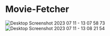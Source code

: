 # Movie-Fetcher
![Desktop Screenshot 2023 07 11 - 13 07 58 73](https://github.com/YahiaJouini/Movie-Fetcher/assets/137667598/5ce31052-79be-4e28-aa64-702abc356205)
![Desktop Screenshot 2023 07 11 - 13 08 21 54](https://github.com/YahiaJouini/Movie-Fetcher/assets/137667598/4f23aef2-86fc-41e1-bffe-b3fd808bfa90)

